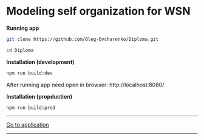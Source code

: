# Modeling self organization for WSN

**Running app**

```sh
git clone https://github.com/Oleg-Ovcharenko/Diploma.git
```
```sh
cd Diploma
```

**Installation (development)**
```sh
npm run build:dev
```
After running app need open in browser: http://localhost:8080/

**Installation (propduction)**
```sh 
npm run build:prod
```
***
[Go to application](https://oleg-ovcharenko.github.io/diploma.github.io/)
***
